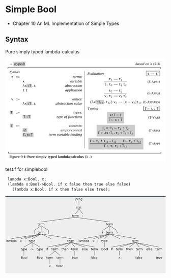 # Simple Bool

- Chapter 10 An ML Implementation of Simple Types

## Syntax

Pure simply typed lambda-calculus

![pure simply typed lambda calculus](p103-pure-stlc.png)

test.f for simplebool

````
 lambda x:Bool. x;
 (lambda x:Bool->Bool. if x false then true else false)
   (lambda x:Bool. if x then false else true);
````

![simplebool-parse-tree](simplebool-parse-tree.png)
